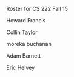 Roster for CS 222 Fall 15

Howard Francis

Collin Taylor

moreka buchanan

Adam Barnett

Eric Helvey


